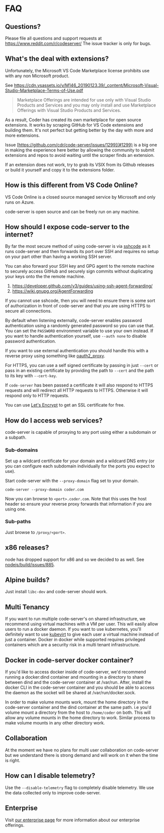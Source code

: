 # FAQ

## Questions?

Please file all questions and support requests at https://www.reddit.com/r/codeserver/
The issue tracker is only for bugs.

## What's the deal with extensions?

Unfortunately, the Microsoft VS Code Marketplace license prohibits use with any non Microsoft
product.

See https://cdn.vsassets.io/v/M146_20190123.39/_content/Microsoft-Visual-Studio-Marketplace-Terms-of-Use.pdf

> Marketplace Offerings are intended for use only with Visual Studio Products and Services
> and you may only install and use Marketplace Offerings with Visual Studio Products and Services.

As a result, Coder has created its own marketplace for open source extensions. It works by scraping
GitHub for VS Code extensions and building them. It's not perfect but getting better by the day with
more and more extensions.

Issue [https://github.com/cdr/code-server/issues/1299](#1299) is a big one in making the experience here
better by allowing the community to submit extensions and repos to avoid waiting until the scraper finds
an extension.

If an extension does not work, try to grab its VSIX from its Github releases or build it yourself and
copy it to the extensions folder.

## How is this different from VS Code Online?

VS Code Online is a closed source managed service by Microsoft and only runs on Azure.

code-server is open source and can be freely run on any machine.

## How should I expose code-server to the internet?

By far the most secure method of using code-server is via
[sshcode](https://github.com/codercom/sshcode) as it runs code-server and then forwards
its port over SSH and requires no setup on your part other than having a working SSH server.

You can also forward your SSH key and GPG agent to the remote machine to securely access GitHub
and securely sign commits without duplicating your keys onto the the remote machine.

1. https://developer.github.com/v3/guides/using-ssh-agent-forwarding/
1. https://wiki.gnupg.org/AgentForwarding

If you cannot use sshcode, then you will need to ensure there is some sort of authorization in
front of code-server and that you are using HTTPS to secure all connections.

By default when listening externally, code-server enables password authentication using a
randomly generated password so you can use that. You can set the `PASSWORD` environment variable
to use your own instead. If you want to handle authentication yourself, use `--auth none`
to disable password authentication.

If you want to use external authentication you should handle this with a reverse
proxy using something like [oauth2_proxy](https://github.com/pusher/oauth2_proxy).

For HTTPS, you can use a self signed certificate by passing in just `--cert` or pass in an existing
certificate by providing the path to `--cert` and the path to its key with `--cert-key`.

If `code-server` has been passed a certificate it will also respond to HTTPS
requests and will redirect all HTTP requests to HTTPS. Otherwise it will respond
only to HTTP requests.

You can use [Let's Encrypt](https://letsencrypt.org/) to get an SSL certificate
for free.

## How do I access web services?
code-server is capable of proxying to any port using either a subdomain or a
subpath.

### Sub-domains
Set up a wildcard certificate for your domain and a wildcard DNS entry (or you
can configure each subdomain individually for the ports you expect to use).

Start code-server with the `--proxy-domain` flag set to your domain.

```
code-server --proxy-domain coder.com
```

Now you can browse to `<port>.coder.com`. Note that this uses the host header so
ensure your reverse proxy forwards that information if you are using one.

### Sub-paths
Just browse to `/proxy/<port>`.

## x86 releases?

node has dropped support for x86 and so we decided to as well. See
[nodejs/build/issues/885](https://github.com/nodejs/build/issues/885).

## Alpine builds?

Just install `libc-dev` and code-server should work.

## Multi Tenancy

If you want to run multiple code-server's on shared infrastructure, we recommend using virtual
machines with a VM per user. This will easily allow users to run a docker daemon. If you want
to use kubernetes, you'll definitely want to use [kubevirt](https://kubevirt.io) to give each
user a virtual machine instead of just a container. Docker in docker while supported requires
privileged containers which are a security risk in a multi tenant infrastructure.

## Docker in code-server docker container?

If you'd like to access docker inside of code-server, we'd recommend running a docker:dind container
and mounting in a directory to share between dind and the code-server container at /var/run. After, install
the docker CLI in the code-server container and you should be able to access the daemon as the socket
will be shared at /var/run/docker.sock.

In order to make volume mounts work, mount the home directory in the code-server container and the
dind container at the same path. i.e you'd volume mount a directory from the host to `/home/coder`
on both. This will allow any volume mounts in the home directory to work. Similar process
to make volume mounts in any other directory work.

## Collaboration

At the moment we have no plans for multi user collaboration on code-server but we understand there is strong
demand and will work on it when the time is right.

## How can I disable telemetry?

Use the `--disable-telemetry` flag to completely disable telemetry. We use the
data collected only to improve code-server.

## Enterprise

Visit [our enterprise page](https://coder.com) for more information about our
enterprise offerings.
